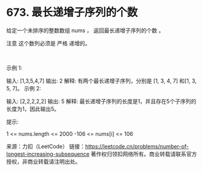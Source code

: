 # 673. 最长递增子序列的个数

给定一个未排序的整数数组 nums ， 返回最长递增子序列的个数 。

注意 这个数列必须是 严格 递增的。

 

示例 1:

输入: [1,3,5,4,7]
输出: 2
解释: 有两个最长递增子序列，分别是 [1, 3, 4, 7] 和[1, 3, 5, 7]。
示例 2:

输入: [2,2,2,2,2]
输出: 5
解释: 最长递增子序列的长度是1，并且存在5个子序列的长度为1，因此输出5。
 

提示: 

1 <= nums.length <= 2000
-106 <= nums[i] <= 106

来源：力扣（LeetCode）
链接：https://leetcode.cn/problems/number-of-longest-increasing-subsequence
著作权归领扣网络所有。商业转载请联系官方授权，非商业转载请注明出处。